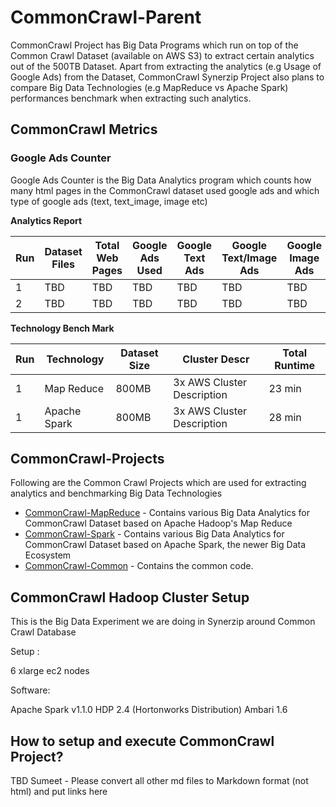 CommonCrawl-Parent
=========

CommonCrawl Project has Big Data Programs which run on top of the Common Crawl Dataset (available on AWS S3) to extract certain analytics out of the 500TB Dataset. Apart from extracting the analytics (e.g Usage of Google Ads) from the Dataset, CommonCrawl Synerzip Project also plans to compare Big Data Technologies (e.g MapReduce vs Apache Spark) performances benchmark when extracting such analytics.

CommonCrawl Metrics
-----

### Google Ads Counter
Google Ads Counter is the Big Data Analytics program which counts how many html pages in the CommonCrawl dataset used google ads and which type of google ads (text, text_image, image etc)

**Analytics Report**

| Run | Dataset Files | Total Web Pages | Google Ads Used | Google Text Ads | Google Text/Image Ads | Google Image Ads |
|-----|---------------|-----------------|-----------------|-----------------|---------------------------|------------------|
| 1 | TBD | TBD | TBD | TBD | TBD | TBD |
| 2 | TBD | TBD | TBD | TBD | TBD | TBD | 

**Technology Bench Mark**
   
| Run | Technology | Dataset Size | Cluster Descr | Total Runtime |
|-----|------------|--------------|---------------|---------------|
| 1 | Map Reduce | 800MB | 3x AWS Cluster Description | 23 min |
| 1 | Apache Spark | 800MB | 3x AWS Cluster Description | 28 min |
   


CommonCrawl-Projects
-----
Following are the Common Crawl Projects which are used for extracting analytics and benchmarking Big Data Technologies
* [CommonCrawl-MapReduce](http://github.com/synerzip/CommonCrawl-MapReduce) - Contains various Big Data Analytics for CommonCrawl Dataset based on Apache Hadoop's Map Reduce
* [CommonCrawl-Spark](http://github.com/synerzip/CommonCrawl-Spark) - Contains various Big Data Analytics for CommonCrawl Dataset based on Apache Spark, the newer Big Data Ecosystem
* [CommonCrawl-Common](http://github.com/synerzip/CommonCrawl-Common) - Contains the common code.

CommonCrawl Hadoop Cluster Setup
--------
This is the Big Data Experiment we are doing in Synerzip around Common Crawl Database

Setup :

6 xlarge ec2 nodes

Software:

Apache Spark v1.1.0
HDP 2.4 (Hortonworks Distribution)
Ambari 1.6


How to setup and execute CommonCrawl Project?
-----
TBD
Sumeet - Please convert all other md files to Markdown format (not html) and put links here

